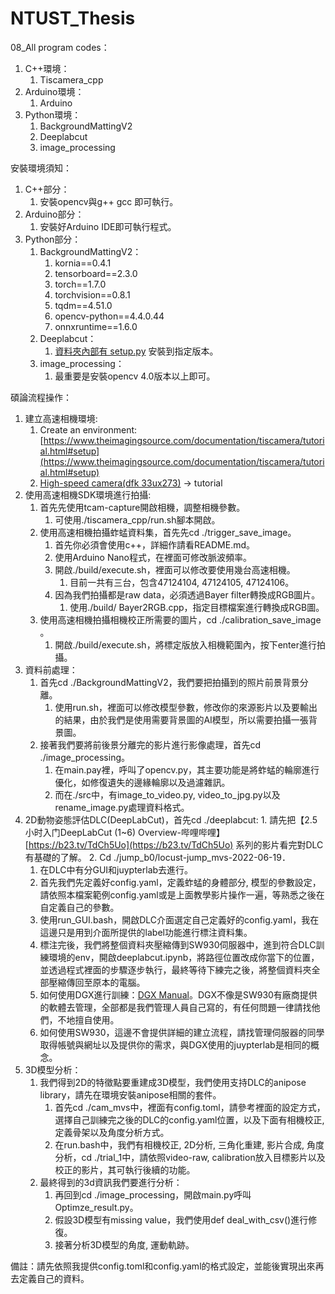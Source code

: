 # NTUST_Thesis
08_All program codes：

1. C++環境： 
    1. Tiscamera_cpp
2. Arduino環境：
    1. Arduino
3. Python環境：
    1. BackgroundMattingV2
    2. Deeplabcut
    3. image_processing

安裝環境須知：

1. C++部分：
    1. 安裝opencv與g++ gcc 即可執行。
2. Arduino部分：
    1. 安裝好Arduino IDE即可執行程式。
3. Python部分：
    1. BackgroundMattingV2：
        1. kornia==0.4.1
        2. tensorboard==2.3.0
        3. torch==1.7.0
        4. torchvision==0.8.1
        5. tqdm==4.51.0
        6. opencv-python==4.4.0.44
        7. onnxruntime==1.6.0
    2. Deeplabcut：
        1. [資料夾內部有 setup.py](http://資料夾內部有setup.py) 安裝到指定版本。
    3. image_processing：
        1. 最重要是安裝opencv 4.0版本以上即可。

碩論流程操作：

1. 建立高速相機環境: 
    1. Create an environment: [https://www.theimagingsource.com/documentation/tiscamera/tutorial.html#setup](https://www.theimagingsource.com/documentation/tiscamera/tutorial.html#setup)
    2. [High-speed camera(dfk 33ux273)](https://www.notion.so/High-speed-camera-dfk-33ux273-0dee94b951084fbfba7ccec3168c11e0) → tutorial
2. 使用高速相機SDK環境進行拍攝:
    1. 首先先使用tcam-capture開啟相機，調整相機參數。
        1. 可使用./tiscamera_cpp/run.sh腳本開啟。
    2. 使用高速相機拍攝蚱蜢資料集，首先先cd ./trigger_save_image。
        1. 首先你必須會使用c++，詳細作請看README.md。
        2. 使用Arduino Nano程式，在裡面可修改脈波頻率。
        3. 開啟./build/execute.sh，裡面可以修改要使用幾台高速相機。
            1. 目前一共有三台，包含47124104, 47124105, 47124106。
        4. 因為我們拍攝都是raw data，必須透過Bayer filter轉換成RGB圖片。
            1. 使用./build/ Bayer2RGB.cpp，指定目標檔案進行轉換成RGB圖。
    3. 使用高速相機拍攝相機校正所需要的圖片，cd ./calibration_save_image 。
        1. 開啟./build/execute.sh，將標定版放入相機範圍內，按下enter進行拍攝。
3. 資料前處理：
    1. 首先cd ./BackgroundMattingV2，我們要把拍攝到的照片前景背景分離。
        1. 使用run.sh，裡面可以修改模型參數，修改你的來源影片以及要輸出的結果，由於我們是使用需要背景圖的AI模型，所以需要拍攝一張背景圖。
    2. 接著我們要將前後景分離完的影片進行影像處理，首先cd ./image_processing。
        1. 在main.pay裡，呼叫了opencv.py，其主要功能是將蚱蜢的輪廓進行優化，如修復遺失的邊緣輪廓以及過濾雜訊。
        2. 而在./src中，有image_to_video.py, video_to_jpg.py以及rename_image.py處理資料格式。
4.   2D動物姿態評估DLC(DeepLabCut)，首先cd ./deeplabcut:
    1. 請先把【2.5小时入门DeepLabCut (1~6) Overview-哔哩哔哩】 [https://b23.tv/TdCh5Uo](https://b23.tv/TdCh5Uo) 系列的影片看完對DLC有基礎的了解。
    2. Cd ./jump_b0/locust-jump_mvs-2022-06-19．
        1. 在DLC中有分GUI和juypterlab去進行。
        2. 首先我們先定義好config.yaml，定義蚱蜢的身體部分, 模型的參數設定，請依照本檔案範例config.yaml或是上面教學影片操作一遍，等熟悉之後在自定義自己的參數。
        3. 使用run_GUI.bash，開啟DLC介面選定自己定義好的config.yaml，我在這邊只是用到介面所提供的label功能進行標注資料集。
        4. 標注完後，我們將整個資料夾壓縮傳到SW930伺服器中，進到符合DLC訓練環境的env，開啟deeplabcut.ipynb，將路徑位置改成你當下的位置，並透過程式裡面的步驟逐步執行，最終等待下練完之後，將整個資料夾全部壓縮傳回至原本的電腦。
        5. 如何使用DGX進行訓練：[DGX Manual](https://www.notion.so/DGX-Manual-c8cec39658f14ce0986399af6598753c)。DGX不像是SW930有廠商提供的軟體去管理，全部都是我們管理人員自己寫的，有任何問題一律請找他們，不地擅自使用。
        6. 如何使用SW930，這邊不會提供詳細的建立流程，請找管理伺服器的同學取得帳號與網址以及提供你的需求，與DGX使用的juypterlab是相同的概念。
5. 3D模型分析：
    1. 我們得到2D的特徵點要重建成3D模型，我們使用支持DLC的anipose library，請先在環境安裝anipose相關的套件。
        1. 首先cd ./cam_mvs中，裡面有config.toml，請參考裡面的設定方式，選擇自己訓練完之後的DLC的config.yaml位置，以及下面有相機校正, 定義骨架以及角度分析方式。
        2. 在run.bash中，我們有相機校正, 2D分析, 三角化重建, 影片合成, 角度分析，cd ./trial_1中，請依照video-raw, calibration放入目標影片以及校正的影片，其可執行後續的功能。
    2. 最終得到的3d資訊我們要進行分析：
        1. 再回到cd ./image_processing，開啟main.py呼叫Optimze_result.py。
        2. 假設3D模型有missing value，我們使用def deal_with_csv()進行修復。
        3. 接著分析3D模型的角度, 運動軌跡。

備註：請先依照我提供config.toml和config.yaml的格式設定，並能後實現出來再去定義自己的資料。
